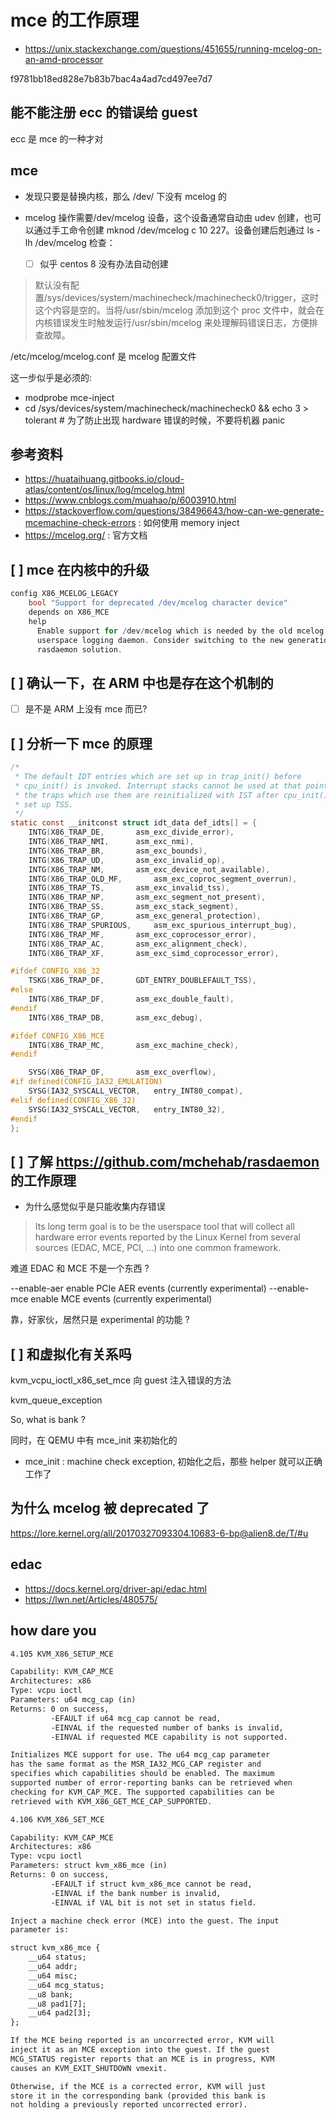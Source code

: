 # mce 的工作原理

- https://unix.stackexchange.com/questions/451655/running-mcelog-on-an-amd-processor

 f9781bb18ed828e7b83b7bac4a4ad7cd497ee7d7


## 能不能注册 ecc 的错误给 guest

ecc 是 mce 的一种才对

## mce

- 发现只要是替换内核，那么 /dev/ 下没有 mcelog 的

- mcelog 操作需要/dev/mcelog 设备，这个设备通常自动由 udev 创建，也可以通过手工命令创建 mknod /dev/mcelog c 10 227。设备创建后剋通过 ls -lh /dev/mcelog 检查：
  - [ ] 似乎 centos 8 没有办法自动创建

> 默认没有配置/sys/devices/system/machinecheck/machinecheck0/trigger，这时这个内容是空的。当将/usr/sbin/mcelog 添加到这个 proc 文件中，就会在内核错误发生时触发运行/usr/sbin/mcelog 来处理解码错误日志，方便排查故障。

/etc/mcelog/mcelog.conf 是 mcelog 配置文件


这一步似乎是必须的:
- modprobe mce-inject
- cd /sys/devices/system/machinecheck/machinecheck0 && echo 3 > tolerant # 为了防止出现 hardware 错误的时候，不要将机器 panic

## 参考资料
- https://huataihuang.gitbooks.io/cloud-atlas/content/os/linux/log/mcelog.html
- https://www.cnblogs.com/muahao/p/6003910.html
- https://stackoverflow.com/questions/38496643/how-can-we-generate-mcemachine-check-errors : 如何使用 memory inject
- https://mcelog.org/ : 官方文档

## [ ] mce 在内核中的升级

```c
config X86_MCELOG_LEGACY
    bool "Support for deprecated /dev/mcelog character device"
    depends on X86_MCE
    help
      Enable support for /dev/mcelog which is needed by the old mcelog
      userspace logging daemon. Consider switching to the new generation
      rasdaemon solution.
```

## [ ] 确认一下，在 ARM 中也是存在这个机制的

- [ ] 是不是 ARM 上没有 mce 而已?

## [ ] 分析一下 mce 的原理

```c
/*
 * The default IDT entries which are set up in trap_init() before
 * cpu_init() is invoked. Interrupt stacks cannot be used at that point and
 * the traps which use them are reinitialized with IST after cpu_init() has
 * set up TSS.
 */
static const __initconst struct idt_data def_idts[] = {
    INTG(X86_TRAP_DE,       asm_exc_divide_error),
    INTG(X86_TRAP_NMI,      asm_exc_nmi),
    INTG(X86_TRAP_BR,       asm_exc_bounds),
    INTG(X86_TRAP_UD,       asm_exc_invalid_op),
    INTG(X86_TRAP_NM,       asm_exc_device_not_available),
    INTG(X86_TRAP_OLD_MF,       asm_exc_coproc_segment_overrun),
    INTG(X86_TRAP_TS,       asm_exc_invalid_tss),
    INTG(X86_TRAP_NP,       asm_exc_segment_not_present),
    INTG(X86_TRAP_SS,       asm_exc_stack_segment),
    INTG(X86_TRAP_GP,       asm_exc_general_protection),
    INTG(X86_TRAP_SPURIOUS,     asm_exc_spurious_interrupt_bug),
    INTG(X86_TRAP_MF,       asm_exc_coprocessor_error),
    INTG(X86_TRAP_AC,       asm_exc_alignment_check),
    INTG(X86_TRAP_XF,       asm_exc_simd_coprocessor_error),

#ifdef CONFIG_X86_32
    TSKG(X86_TRAP_DF,       GDT_ENTRY_DOUBLEFAULT_TSS),
#else
    INTG(X86_TRAP_DF,       asm_exc_double_fault),
#endif
    INTG(X86_TRAP_DB,       asm_exc_debug),

#ifdef CONFIG_X86_MCE
    INTG(X86_TRAP_MC,       asm_exc_machine_check),
#endif

    SYSG(X86_TRAP_OF,       asm_exc_overflow),
#if defined(CONFIG_IA32_EMULATION)
    SYSG(IA32_SYSCALL_VECTOR,   entry_INT80_compat),
#elif defined(CONFIG_X86_32)
    SYSG(IA32_SYSCALL_VECTOR,   entry_INT80_32),
#endif
};
```

## [ ] 了解 https://github.com/mchehab/rasdaemon 的工作原理
- 为什么感觉似乎是只能收集内存错误

> Its long term goal is to be the userspace tool that will collect all
hardware error events reported by the Linux Kernel from several sources
(EDAC, MCE, PCI, ...) into one common framework.

难道 EDAC 和 MCE 不是一个东西 ?

--enable-aer            enable PCIe AER events (currently experimental)
--enable-mce            enable MCE events (currently experimental)

靠，好家伙，居然只是 experimental 的功能 ?

## [ ] 和虚拟化有关系吗

kvm_vcpu_ioctl_x86_set_mce 向 guest 注入错误的方法

kvm_queue_exception

So, what is bank ?

同时，在 QEMU 中有 mce_init 来初始化的

  - mce_init : machine check exception, 初始化之后，那些 helper 就可以正确工作了


## 为什么 mcelog 被 deprecated 了
https://lore.kernel.org/all/20170327093304.10683-6-bp@alien8.de/T/#u

## edac
- https://docs.kernel.org/driver-api/edac.html
- https://lwn.net/Articles/480575/

## how dare you

```txt
4.105 KVM_X86_SETUP_MCE

Capability: KVM_CAP_MCE
Architectures: x86
Type: vcpu ioctl
Parameters: u64 mcg_cap (in)
Returns: 0 on success,
         -EFAULT if u64 mcg_cap cannot be read,
         -EINVAL if the requested number of banks is invalid,
         -EINVAL if requested MCE capability is not supported.

Initializes MCE support for use. The u64 mcg_cap parameter
has the same format as the MSR_IA32_MCG_CAP register and
specifies which capabilities should be enabled. The maximum
supported number of error-reporting banks can be retrieved when
checking for KVM_CAP_MCE. The supported capabilities can be
retrieved with KVM_X86_GET_MCE_CAP_SUPPORTED.

4.106 KVM_X86_SET_MCE

Capability: KVM_CAP_MCE
Architectures: x86
Type: vcpu ioctl
Parameters: struct kvm_x86_mce (in)
Returns: 0 on success,
         -EFAULT if struct kvm_x86_mce cannot be read,
         -EINVAL if the bank number is invalid,
         -EINVAL if VAL bit is not set in status field.

Inject a machine check error (MCE) into the guest. The input
parameter is:

struct kvm_x86_mce {
	__u64 status;
	__u64 addr;
	__u64 misc;
	__u64 mcg_status;
	__u8 bank;
	__u8 pad1[7];
	__u64 pad2[3];
};

If the MCE being reported is an uncorrected error, KVM will
inject it as an MCE exception into the guest. If the guest
MCG_STATUS register reports that an MCE is in progress, KVM
causes an KVM_EXIT_SHUTDOWN vmexit.

Otherwise, if the MCE is a corrected error, KVM will just
store it in the corresponding bank (provided this bank is
not holding a previously reported uncorrected error).
```
